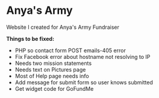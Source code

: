 Anya's Army 
=========

Website I created for Anya's Army Fundraiser

<strong>Things to be fixed:</strong>
<ul>
<li>PHP so contact form POST emails-405 error</li>
<li>Fix Facebook error about hostname not resolving to IP</li> 
<li>Needs two mission statements</li> 
<li>Needs text on Pictures page</li>
<li>Most of Help page needs info</li>
<li>Add message for submit form so user knows submitted</li>
<li>Get widget code for GoFundMe</li>
</ul>
